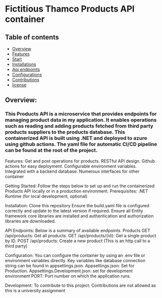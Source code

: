 # Fictitious Thamco  Products API container

##  Table of contents
- [Overview](#overview)
- [Features](#features)
- [Start](#start)
- [Installations](#installations)
- [Api endpoints](#Endpoints)
- [Configurations](#Configurations)
- [Contributions](#Contributions)
- [license](#licence)

## Overview:
### This Products API is a microservice that provides endpoints for managing product data in my application. It enables operations such as reading and adding products fetched from third party products suppliers  to the products database. This containerized API is built using .NET and deployed to azure using github actions.  The yaml file for automatic CI/CD pipeline can be found at the root of the project. 

Features:
Get and post operations for products.
RESTful API design.
Github actions for easy deployment.
Configurable environment variables.
Integrated with a backend database.
Numerous interfaces for  other container

Getting Started:
Follow the steps below to set up and run the containerized Products API locally or in a production environment.
Prerequisites:
.NET Runtime (for local development, optional)

Installation:
Clone this repository
Ensure the build.yaml file is configured correctly and update to the latest version if required.
Ensure all Entity framework core libraries are installed and authentication and authorization libraries are downloaded.

API Endpoints:
Below is a summary of available endpoints.
Products
GET /api/products: Get all products.
GET /api/products/{id}: Get a single product by ID.
POST /api/products: Create a new product (This is an http call to a third party)

Configuration:
You can configure the container by using an .env file or environment variables directly. Key variables like database connection string can be found in appsettings.json.
Appsettings.json: Set for Production.
Appsettings.Development.json: set for development environment
PORT: Port number on which the application runs.

Development:
To contribute to this project: Contributions are not allowed as this is a university assignment
